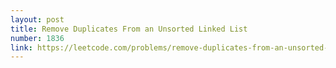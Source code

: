 ```yaml
---
layout: post
title: Remove Duplicates From an Unsorted Linked List
number: 1836
link: https://leetcode.com/problems/remove-duplicates-from-an-unsorted-linked-list
---
```

